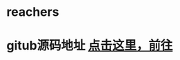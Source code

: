 # reachers
<h1>gitub源码地址
  <a href="https://github.com/xtc2016xtc/reachers.git">点击这里，前往</a>
</h1>
<div></div>


